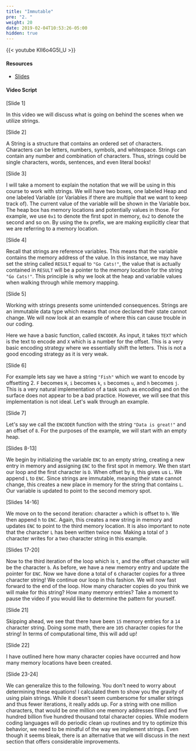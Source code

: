 ```yaml
---
title: "Immutable"
pre: "2. "
weight: 20
date: 2019-02-04T10:53:26-05:00
hidden: true
---
```


{{< youtube KII6o4G5I_U >}}

#### Resources

* <a href="slides" target="_blank">Slides</a>

#### Video Script
[Slide 1]

In this video we will discuss what is going on behind the scenes when we utilize strings. 

[Slide 2]

A String is a structure that contains an ordered set of characters. Characters can be letters, numbers, symbols, and whitespace. Strings can contain any number and combination of characters. Thus, strings could be single characters, words, sentences, and even literal books! 

[Slide 3]

I will take a moment to explain the notation that we will be using in this course to work with strings. We will have two boxes, one labeled Heap and one labeled Variable (or Variables if there are multiple that we want to keep track of). The current value of the variable will be shown in the Variable box. The heap box has memory locations and potentially values in those. For example, we use `0x1` to denote the first spot in memory, `0x2` to denote the second and so on. By using the `0x` prefix, we are making explicitly clear that we are referring to a memory location. 

[Slide 4]

Recall that strings are reference variables. This means that the variable contains the memory address of the value. In this instance, we may have set the string called `RESULT` equal to `"Go Cats!"`, the value that is actually contained in `RESULT` will be a pointer to the memory location for the string `"Go Cats!"`. This principle is why we look at the heap and variable values when walking through while memory mapping. 

[Slide 5]

Working with strings presents some unintended consequences. Strings are an immutable data type which means that once declared their state cannot change. We will now look at an example of where this can cause trouble in our coding.

Here we have a basic function, called `ENCODER`. As input, it takes `TEXT` which is the text to encode and `X` which is a number for the offset. This is a very basic encoding strategy where we essentially shift the letters. This is not a good encoding strategy as it is very weak. 

[Slide 6]

For example lets say we have a string `"Fish"` which we want to encode by offsetting 2. `F` becomes `H`, `i` becomes `k`, `s` becomes `u`, and `h` becomes `j`. This is a very natural implementation of a task such as encoding and on the surface does not appear to be a bad practice. However, we will see that this implementation is not ideal. Let's walk through an example. 

[Slide 7]

Let's say we call the `ENCODER` function with the string `"Data is great!"` and an offset of `8`. For the purposes of the example, we will start with an empty heap. 

[Slides 8-13]

We begin by initializing the variable `ENC` to an empty string, creating a new entry in memory and assigning `ENC` to the first spot in memory. 
We then start our loop and the first character is `D`. When offset by `8`, this gives us `L`.
We append `L` to `ENC`. Since strings are immutable, meaning their state cannot change, this creates a new place in memory for the string that contains `L`. Our variable is updated to point to the second memory spot. 

[Slides 14-16]

We move on to the second iteration: character `a` which is offset to `h`. 
We then append `h` to `ENC`. Again, this creates a new string in memory and updates `ENC` to point to the third memory location. It is also important to note that the character `L` has been written twice now. Making a total of `3` character writes for a two character string in this example. 

[Slides 17-20]

Now to the third iteration of the loop which is `t`, and the offset character will be the character `b`. As before, we have a new memory entry and update the pointer for `ENC`. Now we have done a total of `6` character copies for a three character string! We continue our loop in this fashion. We will now fast forward to the end of the loop. How many character copies do you think we will make for this string? How many memory entries? Take a moment to pause the video if you would like to determine the pattern for yourself. 

[Slide 21]

Skipping ahead, we see that there have been `15` memory entries for a `14` character string. Doing some math, there are `105` character copies for the string! In terms of computational time, this will add up! 

[Slide 22]

I have outlined here how many character copies have occurred and how many memory locations have been created. 

[Slide 23-24]

We can generalize this to the following. You don't need to worry about determining these equations! I calculated them to show you the gravity of using plain strings. While it doesn't seem cumbersome for smaller strings and thus fewer iterations, it really adds up. 
For a string with one million characters, that would be one million one memory addresses filled and five hundred billion five hundred thousand total character copies. While modern coding languages will do periodic clean up routines and try to optimize this behavior, we need to be mindful of the way we implement strings. Even though it seems bleak, there is an alternative that we will discuss in the next section that offers considerable improvements. 
